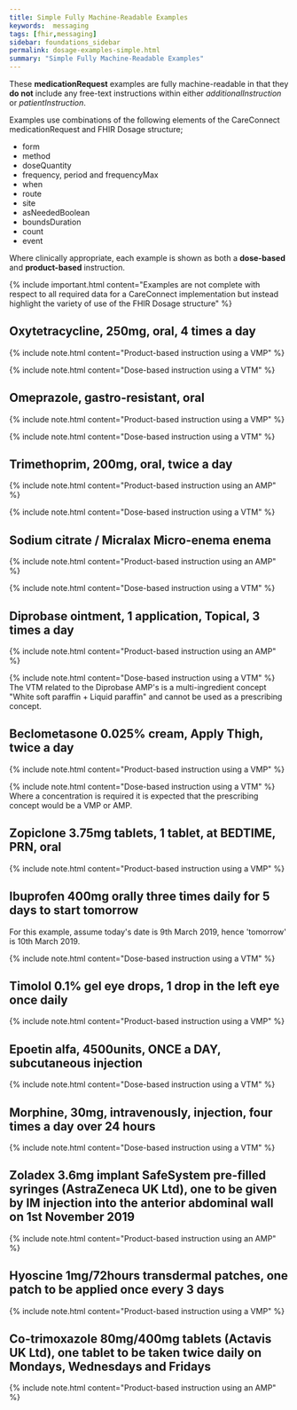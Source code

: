 ```yaml
---
title: Simple Fully Machine-Readable Examples
keywords:  messaging
tags: [fhir,messaging]
sidebar: foundations_sidebar
permalink: dosage-examples-simple.html
summary: "Simple Fully Machine-Readable Examples"
---
```


These **medicationRequest** examples are fully machine-readable in that they **do not** include any free-text instructions within either *additionalInstruction* or *patientInstruction*.

Examples use combinations of the following elements of the CareConnect medicationRequest and FHIR Dosage structure;
* form
* method
* doseQuantity
* frequency, period and frequencyMax
* when
* route
* site
* asNeededBoolean
* boundsDuration
* count
* event

Where clinically appropriate, each example is shown as both a **dose-based** and **product-based** instruction.

{% include important.html content="Examples are not complete with respect to all required data for a CareConnect implementation but instead highlight the variety of use of the FHIR Dosage structure" %}

## Oxytetracycline, 250mg, oral, 4 times a day ##

{% include note.html content="Product-based instruction using a VMP" %}
<script src="https://gist.github.com/RobertGoochUK/2b88fe64156c2d3c788328463d7a4a5d.js"></script>

{% include note.html content="Dose-based instruction using a VTM" %}
<script src="https://gist.github.com/RobertGoochUK/3d90859ce98769ec9b6643cfccdcc65a.js"></script>

## Omeprazole, gastro-resistant, oral ##

{% include note.html content="Product-based instruction using a VMP" %}
<script src="https://gist.github.com/RobertGoochUK/b80afd58861658643c8265d3cb622979.js"></script>

{% include note.html content="Dose-based instruction using a VTM" %}
<script src="https://gist.github.com/RobertGoochUK/940fb93b1509d13e762344e6e27fa31b.js"></script>

## Trimethoprim, 200mg, oral, twice a day ##

{% include note.html content="Product-based instruction using an AMP" %}
<script src="https://gist.github.com/RobertGoochUK/55593efcf8d81d681bed1a3dc4f9d1c4.js"></script>

{% include note.html content="Dose-based instruction using a VTM" %}
<script src="https://gist.github.com/RobertGoochUK/dcf25dec1dba6a574c44f83bdab627f9.js"></script>

## Sodium citrate / Micralax Micro-enema enema ##

{% include note.html content="Product-based instruction using an AMP" %}
<script src="https://gist.github.com/RobertGoochUK/15231b8269739c11bf86fe4948f7090f.js"></script>

{% include note.html content="Dose-based instruction using a VTM" %}
<script src="https://gist.github.com/RobertGoochUK/b6dc5df61528a1b0ff4eec3dd429a273.js"></script>

## Diprobase ointment, 1 application, Topical, 3 times a day ##

{% include note.html content="Product-based instruction using an AMP" %}
<script src="https://gist.github.com/RobertGoochUK/8c72ae276972c87272056eb2e984a956.js"></script>

{% include note.html content="Dose-based instruction using a VTM" %}
The VTM related to the Diprobase AMP's is a multi-ingredient concept "White soft paraffin + Liquid paraffin" and cannot be used as a prescribing concept.

## Beclometasone 0.025% cream, Apply Thigh, twice a day ##

{% include note.html content="Product-based instruction using a VMP" %}
<script src="https://gist.github.com/RobertGoochUK/5efddc06de5180593a38cd907de63443.js"></script>

{% include note.html content="Dose-based instruction using a VTM" %}
Where a concentration is required it is expected that the prescribing concept would be a VMP or AMP.

## Zopiclone 3.75mg tablets, 1 tablet, at BEDTIME, PRN, oral ##

{% include note.html content="Product-based instruction using a VMP" %}
<script src="https://gist.github.com/RobertGoochUK/355dcf9b4e71f740e5b197b77f80818d.js"></script>

## Ibuprofen 400mg orally three times daily for 5 days to start tomorrow ##

For this example, assume today's date is 9th March 2019, hence 'tomorrow' is 10th March 2019.

{% include note.html content="Dose-based instruction using a VTM" %}
<script src="https://gist.github.com/RobertGoochUK/ad4a8db957700cc528fd8ea1b8f4253f.js"></script>

## Timolol 0.1% gel eye drops, 1 drop in the left eye once daily ##

{% include note.html content="Product-based instruction using a VMP" %}
<script src="https://gist.github.com/RobertGoochUK/184f6e053a1714347739c827a3de8773.js"></script>

## Epoetin alfa, 4500units, ONCE a DAY, subcutaneous injection ##

{% include note.html content="Dose-based instruction using a VTM" %}
<script src="https://gist.github.com/RobertGoochUK/adaed4fbce1276ae287178417b2985c5.js"></script>

## Morphine, 30mg, intravenously, injection, four times a day over 24 hours ##

{% include note.html content="Dose-based instruction using a VTM" %}
<script src="https://gist.github.com/RobertGoochUK/5b987bcdafe267b597c9c432a9a11c11.js"></script>

## Zoladex 3.6mg implant SafeSystem pre-filled syringes (AstraZeneca UK Ltd), one to be given by IM injection into the anterior abdominal wall on 1st November 2019 ##

{% include note.html content="Product-based instruction using an AMP" %}
<script src="https://gist.github.com/RobertGoochUK/53c52eb0dd8a7ca7e0535e62e7ce74e0.js"></script>

## Hyoscine 1mg/72hours transdermal patches, one patch to be applied once every 3 days ##

{% include note.html content="Product-based instruction using a VMP" %}
<script src="https://gist.github.com/RobertGoochUK/1b9c0c0481221e93f294f1ba9a8bacac.js"></script>

## Co-trimoxazole 80mg/400mg tablets (Actavis UK Ltd), one tablet to be taken twice daily on Mondays, Wednesdays and Fridays ##

{% include note.html content="Product-based instruction using an AMP" %}
<script src="https://gist.github.com/RobertGoochUK/36e517d24a23bd5b617fcb9ca13f16f8.js"></script>
